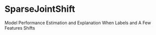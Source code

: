 # SparseJointShift
Model Performance Estimation and Explanation When Labels and A Few Features Shifts
